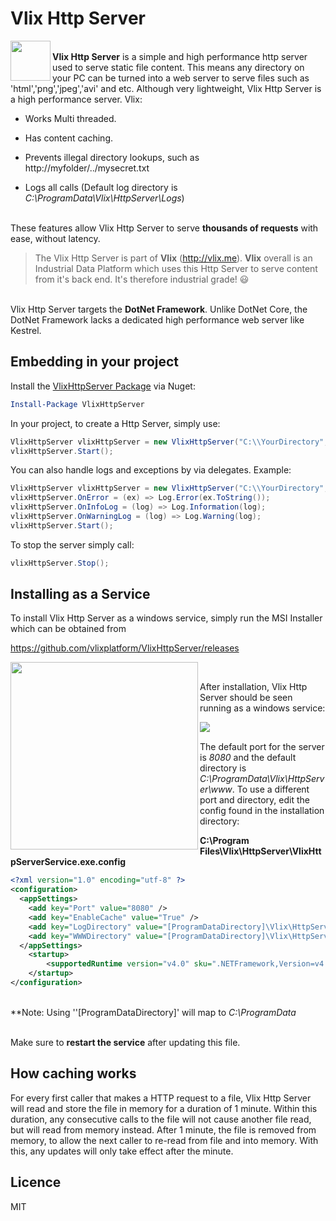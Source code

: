 Vlix Http Server
================

<img align="left" width="64" height="64" src="https://cdn.vlix.me/vlixicon-128x128.png">

<br />**Vlix Http Server** is a simple and high performance http server used to serve static file content. This means any directory on your PC can be turned into a web server to serve files such as 'html','png','jpeg','avi' and etc. Although very lightweight, Vlix Http Server is  a high performance server. Vlix:

- Works Multi threaded.

- Has content caching.

- Prevents illegal directory lookups, such as http://myfolder/../mysecret.txt

- Logs all calls (Default log directory is *C:\ProgramData\Vlix\HttpServer\Logs*)

  

<br />These features allow Vlix Http Server to serve **thousands of requests** with ease, without latency.

> The Vlix Http Server is part of **Vlix** (http://vlix.me). **Vlix** overall is an Industrial Data Platform which uses this Http Server to serve content from it's back end. It's therefore industrial grade! 😃



<br />Vlix Http Server targets the **DotNet Framework**. Unlike DotNet Core, the DotNet Framework lacks a dedicated high performance web server like Kestrel.



## Embedding in your project

Install the [VlixHttpServer Package](https://www.nuget.org/packages/VlixHttpServer/) via Nuget:

```powershell
Install-Package VlixHttpServer
```

In your project, to create a Http Server, simply use:

```c#
VlixHttpServer vlixHttpServer = new VlixHttpServer("C:\\YourDirectory",8080);
vlixHttpServer.Start();
```

You can also handle logs and exceptions by via delegates. Example:

```C#
VlixHttpServer vlixHttpServer = new VlixHttpServer("C:\\YourDirectory", 8080);
vlixHttpServer.OnError = (ex) => Log.Error(ex.ToString());
vlixHttpServer.OnInfoLog = (log) => Log.Information(log);
vlixHttpServer.OnWarningLog = (log) => Log.Warning(log);
vlixHttpServer.Start();
```

To stop the server simply call:

```C#
vlixHttpServer.Stop();
```



## Installing as a Service

To install Vlix Http Server as a windows service, simply run the MSI Installer which can be obtained from

https://github.com/vlixplatform/VlixHttpServer/releases<br />

<img align="left" height="300" src="https://cdn.vlix.me/res/install.png">

<br />

After installation, Vlix Http Server should be seen running as a windows service:<br />

<img align="left" width="auto" height="auto" src="https://cdn.vlix.me/res/httpserverservice.png">

<br />

The default port for the server is *8080* and the default directory is *C:\ProgramData\Vlix\HttpServer\www*. To use a different port and directory, edit the config found in the installation directory:<br />

**C:\Program Files\Vlix\HttpServer\VlixHttpServerService.exe.config**<br />

```xml
<?xml version="1.0" encoding="utf-8" ?>
<configuration>
  <appSettings>
    <add key="Port" value="8080" />
    <add key="EnableCache" value="True" />
    <add key="LogDirectory" value="[ProgramDataDirectory]\Vlix\HttpServer\Logs" />
    <add key="WWWDirectory" value="[ProgramDataDirectory]\Vlix\HttpServer\www" />
  </appSettings>
    <startup> 
        <supportedRuntime version="v4.0" sku=".NETFramework,Version=v4.5.2" />
    </startup>
</configuration>
```

<br />**Note: Using ''[ProgramDataDirectory]' will map to *C:\ProgramData*

<br />Make sure to **restart the service** after updating this file.



## How caching works

For every first caller that makes a HTTP request to a file, Vlix Http Server will read and store the file in memory for a duration of 1 minute. Within this duration, any consecutive calls to the file will not cause another file read, but will read from memory instead. After 1 minute, the file is removed from memory, to allow the next caller to re-read from file and into memory. With this, any updates will only take effect after the minute.



## Licence

MIT
